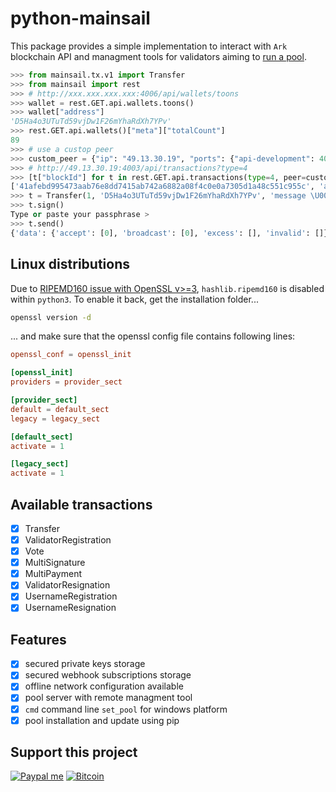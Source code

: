 # python-mainsail

This package provides a simple implementation to interact with `Ark` blockchain
API and managment tools for validators aiming to [run a pool](https://moustikitos.github.io/python-mainsail/pool).

```python
>>> from mainsail.tx.v1 import Transfer
>>> from mainsail import rest
>>> # http://xxx.xxx.xxx.xxx:4006/api/wallets/toons
>>> wallet = rest.GET.api.wallets.toons()
>>> wallet["address"]
'D5Ha4o3UTuTd59vjDw1F26mYhaRdXh7YPv'
>>> rest.GET.api.wallets()["meta"]["totalCount"]
89
>>> # use a custop peer
>>> custom_peer = {"ip": "49.13.30.19", "ports": {"api-development": 4003}}
>>> # http://49.13.30.19:4003/api/transactions?type=4
>>> [t["blockId"] for t in rest.GET.api.transactions(type=4, peer=custom_peer)["data"]]
['41afebd995473aab76e8dd7415ab742a6882a08f4c0e0a7305d1a48c551c955c', 'aff37ad0288fadc9d5fdec584d1affab2df0021e86cde3ecb2ba263d6deba3cc']
>>> t = Transfer(1, 'D5Ha4o3UTuTd59vjDw1F26mYhaRdXh7YPv', 'message \U0001f919')
>>> t.sign()
Type or paste your passphrase >
>>> t.send()
{'data': {'accept': [0], 'broadcast': [0], 'excess': [], 'invalid': []}}
```

## Linux distributions

Due to [RIPEMD160 issue with OpenSSL v>=3](https://github.com/openssl/openssl/issues/16994),
`hashlib.ripemd160` is disabled within `python3`. To enable it back, get the
installation folder...

```bash
openssl version -d
```

... and make sure that the openssl config file contains following lines:

```conf
openssl_conf = openssl_init

[openssl_init]
providers = provider_sect

[provider_sect]
default = default_sect
legacy = legacy_sect

[default_sect]
activate = 1

[legacy_sect]
activate = 1
```

## Available transactions

- [x] Transfer
- [x] ValidatorRegistration
- [x] Vote
- [x] MultiSignature
- [x] MultiPayment
- [x] ValidatorResignation
- [x] UsernameRegistration
- [x] UsernameResignation

## Features

- [x] secured private keys storage
- [x] secured webhook subscriptions storage
- [x] offline network configuration available
- [x] pool server with remote managment tool
- [x] `cmd` command line `set_pool` for windows platform
- [x] pool installation and update using pip

## Support this project

<!-- [![Liberapay receiving](https://img.shields.io/liberapay/goal/Toons?logo=liberapay)](https://liberapay.com/Toons/donate) -->
[![Paypal me](https://img.shields.io/badge/PayPal-toons-00457C?logo=paypal&logoColor=white)](https://paypal.me/toons)
[![Bitcoin](https://img.shields.io/badge/Donate-bc1q6aqr0hfq6shwlaux8a7ydvncw53lk2zynp277x-ff9900?logo=bitcoin)](https://raw.githubusercontent.com/Moustikitos/python-mainsail/master/docs/img/bc1q6aqr0hfq6shwlaux8a7ydvncw53lk2zynp277x.png)
